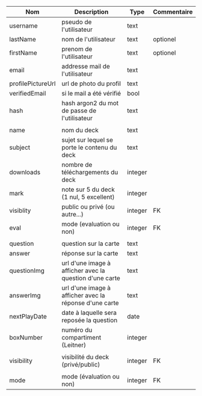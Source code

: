| Nom               | Description                                             | Type    | Commentaire |
| ----------------- | ------------------------------------------------------- | ------- | ----------- |
| username          | pseudo de l'utilisateur                                 | text    |             |
| lastName          | nom de l'utilisateur                                    | text    | optionel    |
| firstName         | prenom de l'utilisateur                                 | text    | optionel    |
| email             | addresse mail de l'utilisateur                          | text    |             |
| profilePictureUrl | url de photo du profil                                  | text    |             |
| verifiedEmail     | si le mail a été vérifié                                | bool    |             |
| hash              | hash argon2 du mot de passe de l'utilisateur            | text    |             |
|                   |                                                         |         |             |
| name              | nom du deck                                             | text    |             |
| subject           | sujet sur lequel se porte le contenu du deck            | text    |             |
| downloads         | nombre de téléchargements du deck                       | integer |             |
| mark              | note sur 5 du deck (1 nul, 5 excellent)                 | integer |             |
| visiblity         | public ou privé (ou autre...)                           | integer | FK          |
| eval              | mode (evaluation ou non)                                | integer | FK          |
|                   |                                                         |         |             |
| question          | question sur la carte                                   | text    |             |
| answer            | réponse sur la carte                                    | text    |             |
| questionImg       | url d'une image à afficher avec la question d'une carte | text    |             |
| answerImg         | url d'une image à afficher avec la réponse d'une carte  | text    |             |
| nextPlayDate      | date à laquelle sera reposée la question                | date    |             |
| boxNumber         | numéro du compartiment (Leitner)                        | integer |             |
|                   |                                                         |         |             |
| visibility        | visibilité du deck (privé/public)                       | integer | FK          |
|                   |                                                         |         |             |
| mode              | mode (évaluation ou non)                                | integer | FK          |

